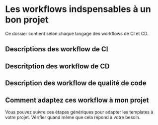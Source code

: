 # Les workflows indspensables à un bon projet

Ce dossier contient selon chaque langage des workflows de CI et CD.


## Descriptions des workflow de CI

## Descritption des workflow de CD

## Description des workflow de qualité de code


## Comment adaptez ces workflow à mon projet



Vous pouvez suivre ces étapes génériques pour adapter les templates à votre projet. Vérifier quand même que cela répond à votre besoin.